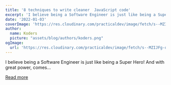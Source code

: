 ```yaml
---
title: '8 techniques to write cleaner  JavaScript code'
excerpt: 'I believe being a Software Engineer is just like being a Super Hero! And with great power, comes...'
date: '2022-01-03'
coverImage: 'https://res.cloudinary.com/practicaldev/image/fetch/s--MZIJFg-q--/c_imagga_scale,f_auto,fl_progressive,h_420,q_auto,w_1000/https://dev-to-uploads.s3.amazonaws.com/uploads/articles/2cab86auqek9wqzpv79e.png'
author:
  name: Koders
  picture: "assets/blog/authors/koders.png"
ogImage:
  url: 'https://res.cloudinary.com/practicaldev/image/fetch/s--MZIJFg-q--/c_imagga_scale,f_auto,fl_progressive,h_420,q_auto,w_1000/https://dev-to-uploads.s3.amazonaws.com/uploads/articles/2cab86auqek9wqzpv79e.png'
---
```


I believe being a Software Engineer is just like being a Super Hero! And with great power, comes...

[Read more](https://dev.to/muhd_ahsanayaz/8-techniques-to-write-cleaner-javascript-code-369e)
